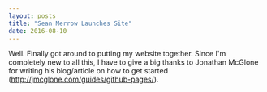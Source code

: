 ```yaml
---
layout: posts
title: "Sean Merrow Launches Site"
date: 2016-08-10
---
```


Well. Finally got around to putting my website together. Since I'm completely new to all this, I have to give a big thanks to Jonathan McGlone for writing his blog/article on how to get started (http://jmcglone.com/guides/github-pages/).
